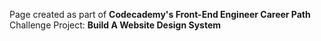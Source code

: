 Page created as part of <strong>Codecademy's Front-End Engineer Career Path</strong><br />
Challenge Project: <strong>Build A Website Design System</strong>
